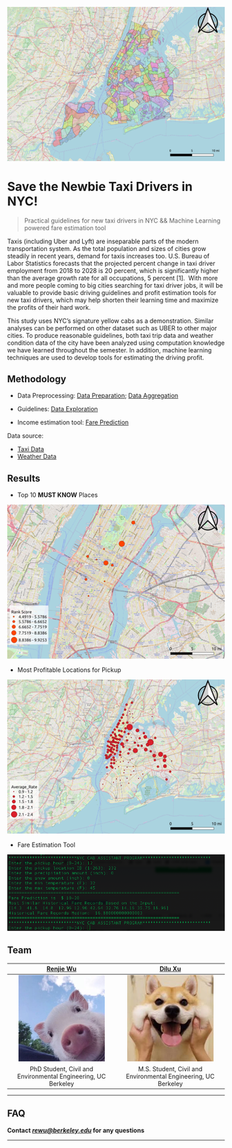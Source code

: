 
![alt text](https://github.com/rewu1993/smart-taxi/blob/master/result/figures/taxi_zones.png)
# Save the Newbie Taxi Drivers in NYC! 

> Practical guidelines for new taxi drivers in NYC && Machine Learning powered fare estimation tool


Taxis (including Uber and Lyft) are inseparable parts of the modern transportation system. As the total population and sizes of cities grow steadily in recent years, demand for taxis increases too. U.S. Bureau of Labor Statistics forecasts that the projected percent change in taxi driver employment from 2018 to 2028 is 20 percent, which is significantly higher than the average growth rate for all occupations, 5 percent [1].  With more and more people coming to big cities searching for taxi driver jobs, it will be valuable to provide basic driving guidelines and profit estimation tools for new taxi drivers, which may help shorten their learning time and maximize the profits of their hard work.  

This study uses NYC’s signature yellow cabs as a demonstration. Similar analyses can be performed on other dataset such as UBER to other major cities. To produce reasonable guidelines, both taxi trip data and weather condition data of the city have been analyzed using computation knowledge we have learned throughout the semester. In addition, machine learning techniques are used to develop tools for estimating the driving profit. 

## Methodology 
- Data Preprocessing: [Data Preparation](https://github.com/rewu1993/smart-taxi/blob/master/data_preparation.ipynb);
[Data Aggregation](https://github.com/rewu1993/smart-taxi/blob/master/data_aggregation.ipynb)

- Guidelines: [Data Exploration](https://github.com/rewu1993/smart-taxi/blob/master/data_exploration.ipynb)

- Income estimation tool: [Fare Prediction](https://github.com/rewu1993/smart-taxi/blob/master/fare_prediction.ipynb)

Data source:
- [Taxi Data](https://www1.nyc.gov/site/tlc/about/tlc-trip-record-data.page)
- [Weather Data](https://www.ncdc.noaa.gov/)

## Results
- Top 10 **MUST KNOW** Places 

![alt text](https://github.com/rewu1993/smart-taxi/blob/master/result/figures/top10_places.png)

- Most Profitable Locations for Pickup 

![alt text](https://github.com/rewu1993/smart-taxi/blob/master/result/figures/average_rate_jan.png)

- Fare Estimation Tool 

![alt text](https://github.com/rewu1993/smart-taxi/blob/master/result/figures/program_demo.png)

## Team

| <a href="http://geomechanics.berkeley.edu/people/renjie-wu/" target="_blank">**Renjie Wu**</a> | <a href="https://www.linkedin.com/in/dilu-xu-255a63190/" target="_blank">**Dilu Xu**</a> |
| :---: |:---:| 
| <img src="https://github.com/rewu1993/smart-taxi/blob/master/demo/renjie.png" width="200"> | <img src="https://github.com/rewu1993/smart-taxi/blob/master/demo/dilu.png" width="200"> 
|PhD Student, Civil and Environmental Engineering, UC Berkeley| M.S. Student, Civil and Environmental Engineering, UC Berkeley |


---

## FAQ

**Contact *rewu@berkeley.edu* for any questions**

---

